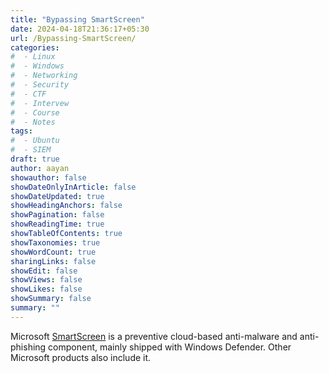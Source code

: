 ```yaml
---
title: "Bypassing SmartScreen"
date: 2024-04-18T21:36:17+05:30
url: /Bypassing-SmartScreen/
categories:
#  - Linux
#  - Windows
#  - Networking
#  - Security
#  - CTF
#  - Intervew
#  - Course
#  - Notes
tags:
#  - Ubuntu
#  - SIEM
draft: true
author: aayan
showauthor: false
showDateOnlyInArticle: false
showDateUpdated: true
showHeadingAnchors: false
showPagination: false
showReadingTime: true
showTableOfContents: true
showTaxonomies: true 
showWordCount: true
sharingLinks: false
showEdit: false
showViews: false
showLikes: false
showSummary: false
summary: ""
---
```

<!--more-->

Microsoft [SmartScreen](https://learn.microsoft.com/en-us/windows/security/operating-system-security/virus-and-threat-protection/microsoft-defender-smartscreen/) is a preventive cloud-based anti-malware and anti-phishing component, mainly shipped with Windows Defender. Other Microsoft products also include it.


## 

